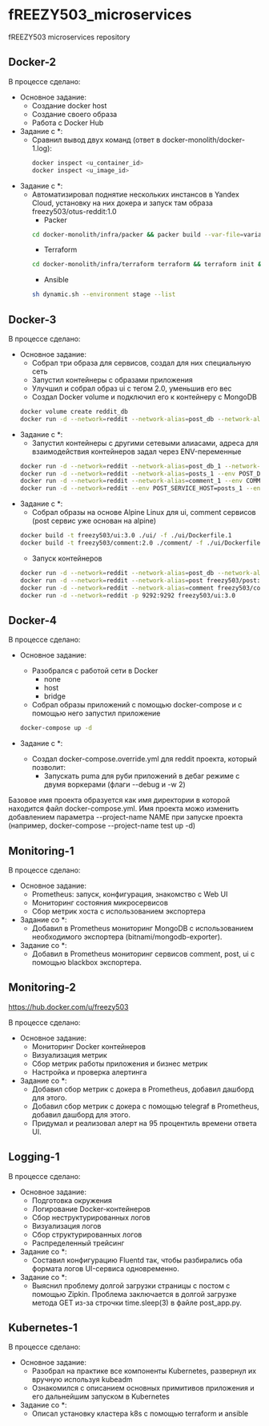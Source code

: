 # fREEZY503_microservices
fREEZY503 microservices repository

## Docker-2
В процессе сделано:
 - Основное задание:
    - Создание docker host
    - Создание своего образа
    - Работа с Docker Hub
 - Задание с *:
	- Сравнил вывод двух команд (ответ в docker-monolith/docker-1.log): 
        ~~~bash
        docker inspect <u_container_id>
        docker inspect <u_image_id>
        ~~~
 - Задание с *:
    - Автоматизировал поднятие нескольких инстансов в Yandex Cloud, установку на них докера и запуск там образа freezy503/otus-reddit:1.0
        - Packer
        ~~~bash
        cd docker-monolith/infra/packer && packer build --var-file=variables.json reddit_in_docker.json 
        ~~~
        - Terraform
        ~~~bash
        cd docker-monolith/infra/terraform terraform && terraform init && terraform apply -auto-approve
        ~~~
        - Ansible
        ~~~bash
        sh dynamic.sh --environment stage --list
        ~~~

## Docker-3
В процессе сделано:
 - Основное задание:
   - Собрал три образа для сервисов, создал для них специальную сеть 
   - Запустил контейнеры с образами приложения
   - Улучшил и собрал образ ui с тегом 2.0, уменьшив его вес
   - Создал Docker volume и подключил его к контейнеру с MongoDB 
   ~~~bash
   docker volume create reddit_db
   docker run -d --network=reddit --network-alias=post_db --network-alias=comment_db -v reddit_db:/data/db mongo:latest
   ~~~
- Задание с *:
   - Запустил контейнеры с другими сетевыми алиасами, адреса для взаимодействия контейнеров задал через ENV-переменные
   ~~~bash
   docker run -d --network=reddit --network-alias=post_db_1 --network-alias=comment_db_1 mongo:latest
   docker run -d --network=reddit --network-alias=posts_1 --env POST_DATABASE_HOST=post_db_1 --env POST_DATABASE=posts_1 freezy503/post:1.0
   docker run -d --network=reddit --network-alias=comment_1 --env COMMENT_DATABASE_HOST=comment_db_1 --env COMMENT_DATABASE=comments_1 freezy503/comment:1.0
   docker run -d --network=reddit --env POST_SERVICE_HOST=posts_1 --env COMMENT_SERVICE_HOST=comment_1 -p 9292:9292 freezy503/ui:1.0
   ~~~
- Задание с *:
   - Собрал образы на основе Alpine Linux для ui, comment сервисов (post сервис уже основан на alpine)
   ~~~bash
   docker build -t freezy503/ui:3.0 ./ui/ -f ./ui/Dockerfile.1 
   docker build -t freezy503/comment:2.0 ./comment/ -f ./ui/Dockerfile.1
   ~~~
   - Запуск контейнеров
   ~~~bash
   docker run -d --network=reddit --network-alias=post_db --network-alias=comment_db mongo:latest
   docker run -d --network=reddit --network-alias=post freezy503/post:1.0
   docker run -d --network=reddit --network-alias=comment freezy503/comment:2.0
   docker run -d --network=reddit -p 9292:9292 freezy503/ui:3.0
   ~~~

## Docker-4
В процессе сделано:
 - Основное задание:
   - Разобрался с работой сети в Docker 
      - none
      - host
      - bridge
   - Собрал образы приложений с помощью docker-compose и с помощью него запустил приложение
   ~~~bash
   docker-compose up -d
   ~~~

- Задание с *:
   - Создал docker-compose.override.yml для reddit проекта, который позволит:
      - Запускать puma для руби приложений в дебаг режиме с двумя воркерами (флаги --debug и -w 2)

Базовое имя проекта образуется как имя директории в которой находится файл docker-compose.yml. Имя проекта можо изменить добавлением параметра --project-name NAME при запуске проекта (например, docker-compose --project-name test up -d)

## Monitoring-1
В процессе сделано:
 - Основное задание:
   - Prometheus: запуск, конфигурация, знакомство с Web UI
   - Мониторинг состояния микросервисов
   - Сбор метрик хоста с использованием экспортера
- Задание со *:
   - Добавил в Prometheus мониторинг MongoDB с использованием необходимого экспортера (bitnami/mongodb-exporter).
- Задание со *:   
   - Добавил в Prometheus мониторинг сервисов comment, post, ui с помощью blackbox экспортера.


## Monitoring-2

https://hub.docker.com/u/freezy503

В процессе сделано:
 - Основное задание:
   - Мониторинг Docker контейнеров
   - Визуализация метрик
   - Сбор метрик работы приложения и бизнес метрик
   - Настройка и проверка алертинга
- Задание со *:
   - Добавил сбор метрик с докера в Prometheus, добавил дашборд для этого.
   - Добавил сбор метрик с докера с помощью telegraf в Prometheus, добавил дашборд для этого.
   - Придумал и реализовал алерт на 95 процентиль времени ответа UI.

## Logging-1

В процессе сделано:
 - Основное задание:
   - Подготовка окружения
   - Логирование Docker-контейнеров
   - Сбор неструктурированных логов
   - Визуализация логов
   - Сбор структурированных логов
   - Распределенный трейсинг
- Задание со *:
   - Составил конфигурацию Fluentd так, чтобы разбирались оба формата логов UI-сервиса одновременно.
- Задание со *:
   - Выяснил проблему долгой загрузки страницы с постом с помощью Zipkin. Проблема заключается в долгой загрузке метода GET из-за строчки time.sleep(3) в файле post_app.py.

## Kubernetes-1

В процессе сделано:
 - Основное задание:
   - Разобрал на практике все компоненты Kubernetes, развернул их вручную используя kubeadm
   - Ознакомился с описанием основных примитивов приложения и его дальнейшим запуском в Kubernetes
- Задание со *:
   - Описал установку кластера k8s с помощью terraform и ansible
   